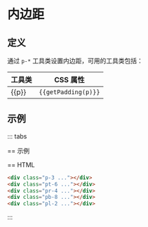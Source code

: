 # 内边距

## 定义

通过 `p-*` 工具类设置内边距，可用的工具类包括：

<Example padding="p-0" class="overflow-auto" style="max-height: 400px">
  <table class="table">
    <thead class="sticky top-0">
      <tr>
        <th>工具类</th>
        <th>CSS 属性</th>
      </tr>
    </thead>
    <tbody>
      <tr v-for="p in paddingList" :key="p">
        <td class="font-mono">{{p}}</td>
        <td><code>{{getPadding(p)}}</code></td>
      </tr>
    </tbody>
  </table>
</Example>

## 示例

::: tabs

== 示例

<Example class="row justify-around items-center">
  <div class="secondary-pale ring ring-secondary ring-opacity-50 p-3 rounded">
    <div class="secondary w-16 h-16 rounded"></div>
  </div>
  <div class="secondary-pale ring ring-secondary ring-opacity-50 pt-6 rounded">
    <div class="secondary w-16 h-16 rounded"></div>
  </div>
  <div class="secondary-pale ring ring-secondary ring-opacity-50 pr-4 rounded">
    <div class="secondary w-16 h-16 rounded"></div>
  </div>
  <div class="secondary-pale ring ring-secondary ring-opacity-50 pb-8 rounded">
    <div class="secondary w-16 h-16 rounded"></div>
  </div>
  <div class="secondary-pale ring ring-secondary ring-opacity-50 pl-2 rounded">
    <div class="secondary w-16 h-16 rounded"></div>
  </div>
</Example>

== HTML

```html
<div class="p-3 ..."></div>
<div class="pt-6 ..."></div>
<div class="pr-4 ..."></div>
<div class="pb-8 ..."></div>
<div class="pl-2 ..."></div>
```

:::

<script setup>
const paddingList = 'p-0,p-px,p-0.5,p-1,p-1.5,p-2,p-2.5,p-3,p-3.5,p-4,p-5,p-6,p-7,p-8,p-9,p-10,px-0,py-0,pt-0,pr-0,pb-0,pl-0,px-px,py-px,pt-px,pr-px,pb-px,pl-px,px-0.5,py-0.5,pt-0.5,pr-0.5,pb-0.5,pl-0.5,px-1,py-1,pt-1,pr-1,pb-1,pl-1,px-1.5,py-1.5,pt-1.5,pr-1.5,pb-1.5,pl-1.5,px-2,py-2,pt-2,pr-2,pb-2,pl-2,px-2.5,py-2.5,pt-2.5,pr-2.5,pb-2.5,pl-2.5,px-3,py-3,pt-3,pr-3,pb-3,pl-3,px-3.5,py-3.5,pt-3.5,pr-3.5,pb-3.5,pl-3.5,px-4,py-4,pt-4,pr-4,pb-4,pl-4,px-5,py-5,pt-5,pr-5,pb-5,pl-5,px-6,py-6,pt-6,pr-6,pb-6,pl-6,px-7,py-7,pt-7,pr-7,pb-7,pl-7,px-8,py-8,pt-8,pr-8,pb-8,pl-8,px-9,py-9,pt-9,pr-9,pb-9,pl-9,px-10,py-10,pt-10,pr-10,pb-10,pl-10'.split(',');
const paddingTypes = {
    pt: 'padding-top: {0};',
    pr: 'padding-right: {0};',
    pb: 'padding-bottom: {0};',
    pl: 'padding-left: {0};',
    p: 'padding: {0};',
    px: 'padding-left: {0}; padding-right: {0};',
    py: 'padding-top: {0}; padding-bottom: {0};',
};
const getPadding = (padding) => {
    const [type, value] = padding.split('-');
    const cssValue = `${value === 'px' ? 1 : (4 * value)}px`;
    return paddingTypes[type].replaceAll('{0}', cssValue);
};
</script>
